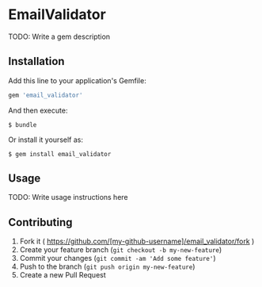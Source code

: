 # EmailValidator

TODO: Write a gem description

## Installation

Add this line to your application's Gemfile:

```ruby
gem 'email_validator'
```

And then execute:

    $ bundle

Or install it yourself as:

    $ gem install email_validator

## Usage

TODO: Write usage instructions here

## Contributing

1. Fork it ( https://github.com/[my-github-username]/email_validator/fork )
2. Create your feature branch (`git checkout -b my-new-feature`)
3. Commit your changes (`git commit -am 'Add some feature'`)
4. Push to the branch (`git push origin my-new-feature`)
5. Create a new Pull Request
